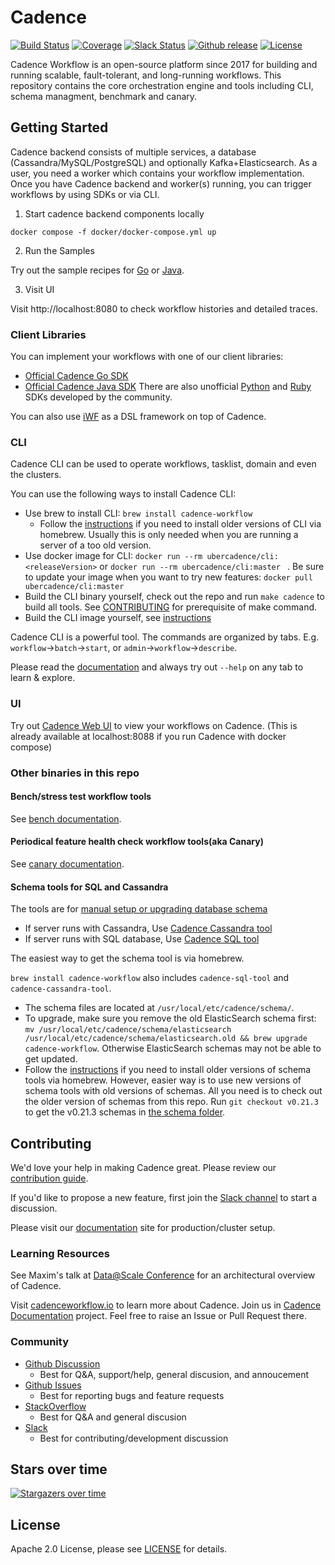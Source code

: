 # Cadence
[![Build Status](https://github.com/cadence-workflow/cadence/actions)](https://github.com/cadence-workflow/cadence/actions)
[![Coverage](https://codecov.io/gh/cadence-workflow/cadence/graph/badge.svg?token=7SD244ImNF)](https://codecov.io/gh/cadence-workflow/cadence)
[![Slack Status](https://img.shields.io/badge/slack-join_chat-white.svg?logo=slack&style=social)](http://t.uber.com/cadence-slack)
[![Github release](https://img.shields.io/github/v/release/cadence-workflow/cadence.svg)](https://github.com/cadence-workflow/cadence/releases)
[![License](https://img.shields.io/github/license/cadence-workflow/cadence.svg)](http://www.apache.org/licenses/LICENSE-2.0)

Cadence Workflow is an open-source platform since 2017 for building and running scalable, fault-tolerant, and long-running workflows. This repository contains the core orchestration engine and tools including CLI, schema managment, benchmark and canary.


## Getting Started

Cadence backend consists of multiple services, a database (Cassandra/MySQL/PostgreSQL) and optionally Kafka+Elasticsearch.
As a user, you need a worker which contains your workflow implementation.
Once you have Cadence backend and worker(s) running, you can trigger workflows by using SDKs or via CLI.

1. Start cadence backend components locally

```
docker compose -f docker/docker-compose.yml up
```

2. Run the Samples

Try out the sample recipes for [Go](https://github.com/cadence-workflow/cadence-samples) or [Java](https://github.com/cadence-workflow/cadence-java-samples).

3. Visit UI

Visit http://localhost:8080 to check workflow histories and detailed traces.


### Client Libraries
You can implement your workflows with one of our client libraries:
- [Official Cadence Go SDK](https://github.com/cadence-workflow/cadence-go-client)
- [Official Cadence Java SDK](https://github.com/cadence-workflow/cadence-java-client)
There are also unofficial [Python](https://github.com/firdaus/cadence-python) and [Ruby](https://github.com/coinbase/cadence-ruby) SDKs developed by the community.

You can also use [iWF](https://github.com/indeedeng/iwf) as a DSL framework on top of Cadence.

### CLI

Cadence CLI can be used to operate workflows, tasklist, domain and even the clusters.

You can use the following ways to install Cadence CLI:
* Use brew to install CLI: `brew install cadence-workflow`
  * Follow the [instructions](https://github.com/cadence-workflow/cadence/discussions/4457) if you need to install older versions of CLI via homebrew. Usually this is only needed when you are running a server of a too old version.
* Use docker image for CLI: `docker run --rm ubercadence/cli:<releaseVersion>`  or `docker run --rm ubercadence/cli:master ` . Be sure to update your image when you want to try new features: `docker pull ubercadence/cli:master `
* Build the CLI binary yourself, check out the repo and run `make cadence` to build all tools. See [CONTRIBUTING](CONTRIBUTING.md) for prerequisite of make command.
* Build the CLI image yourself, see [instructions](docker/README.md#diy-building-an-image-for-any-tag-or-branch)

Cadence CLI is a powerful tool. The commands are organized by tabs. E.g. `workflow`->`batch`->`start`, or `admin`->`workflow`->`describe`.

Please read the [documentation](https://cadenceworkflow.io/docs/cli/#documentation) and always try out `--help` on any tab to learn & explore.

### UI

Try out [Cadence Web UI](https://github.com/cadence-workflow/cadence-web) to view your workflows on Cadence.
(This is already available at localhost:8088 if you run Cadence with docker compose)


### Other binaries in this repo

#### Bench/stress test workflow tools
See [bench documentation](./bench/README.md).

#### Periodical feature health check workflow tools(aka Canary)
See [canary documentation](./canary/README.md).

#### Schema tools for SQL and Cassandra
The tools are for [manual setup or upgrading database schema](docs/persistence.md)

  * If server runs with Cassandra, Use [Cadence Cassandra tool](tools/cassandra/README.md)
  * If server runs with SQL database, Use [Cadence SQL tool](tools/sql/README.md)

The easiest way to get the schema tool is via homebrew.

`brew install cadence-workflow` also includes `cadence-sql-tool` and `cadence-cassandra-tool`.
 * The schema files are located at `/usr/local/etc/cadence/schema/`.
 * To upgrade, make sure you remove the old ElasticSearch schema first: `mv /usr/local/etc/cadence/schema/elasticsearch /usr/local/etc/cadence/schema/elasticsearch.old && brew upgrade cadence-workflow`. Otherwise ElasticSearch schemas may not be able to get updated.
 * Follow the [instructions](https://github.com/cadence-workflow/cadence/discussions/4457) if you need to install older versions of schema tools via homebrew.
 However, easier way is to use new versions of schema tools with old versions of schemas.
 All you need is to check out the older version of schemas from this repo. Run `git checkout v0.21.3` to get the v0.21.3 schemas in [the schema folder](/schema).


## Contributing

We'd love your help in making Cadence great. Please review our [contribution guide](CONTRIBUTING.md).

If you'd like to propose a new feature, first join the [Slack channel](http://t.uber.com/cadence-slack) to start a discussion.

Please visit our [documentation](https://cadenceworkflow.io/docs/operation-guide/) site for production/cluster setup.


### Learning Resources
See Maxim's talk at [Data@Scale Conference](https://atscaleconference.com/videos/cadence-microservice-architecture-beyond-requestreply) for an architectural overview of Cadence.

Visit [cadenceworkflow.io](https://cadenceworkflow.io) to learn more about Cadence. Join us in [Cadence Documentation](https://github.com/cadence-workflow/Cadence-Docs) project. Feel free to raise an Issue or Pull Request there.

### Community
* [Github Discussion](https://github.com/cadence-workflow/cadence/discussions)
  * Best for Q&A, support/help, general discusion, and annoucement
* [Github Issues](https://github.com/cadence-workflow/cadence/issues)
  * Best for reporting bugs and feature requests
* [StackOverflow](https://stackoverflow.com/questions/tagged/cadence-workflow)
  * Best for Q&A and general discusion
* [Slack](http://t.uber.com/cadence-slack)
  * Best for contributing/development discussion


## Stars over time
[![Stargazers over time](https://starchart.cc/uber/cadence.svg?variant=adaptive)](https://starchart.cc/uber/cadence)


## License

Apache 2.0 License, please see [LICENSE](https://github.com/cadence-workflow/cadence/blob/master/LICENSE) for details.
